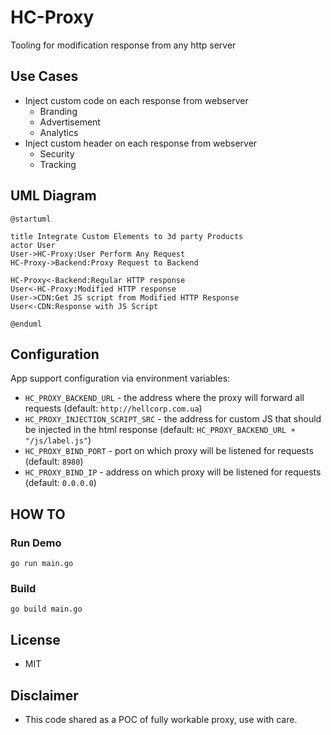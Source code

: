 # HC-Proxy

Tooling for modification response from any http server

## Use Cases
- Inject custom code on each response from webserver
  - Branding
  - Advertisement
  - Analytics
- Inject custom header on each response from webserver
    - Security
    - Tracking

## UML Diagram

```plantuml
@startuml

title Integrate Custom Elements to 3d party Products
actor User
User->HC-Proxy:User Perform Any Request
HC-Proxy->Backend:Proxy Request to Backend

HC-Proxy<-Backend:Regular HTTP response
User<-HC-Proxy:Modified HTTP response
User->CDN:Get JS script from Modified HTTP Response
User<-CDN:Response with JS Script

@enduml

```
## Configuration
App support configuration via environment variables:
- `HC_PROXY_BACKEND_URL` - the address where the proxy will forward all requests (default: `http://hellcorp.com.ua`)
- `HC_PROXY_INJECTION_SCRIPT_SRC` - the address for custom JS that should be injected in the html response (default: `HC_PROXY_BACKEND_URL + "/js/label.js"`)
- `HC_PROXY_BIND_PORT` - port on which proxy will be listened for requests (default: `8980`)
- `HC_PROXY_BIND_IP` - address on which proxy will be listened for requests (default: `0.0.0.0`)

## HOW TO

### Run Demo

`go run main.go`

### Build

`go build main.go`


## License
- MIT

## Disclaimer
 - This code shared as a POC of fully workable proxy, use with care. 